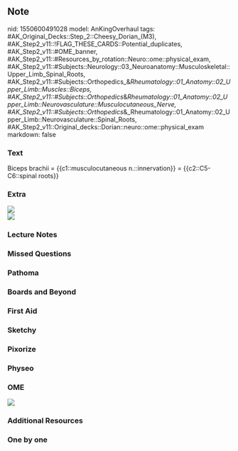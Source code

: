 ## Note
nid: 1550600491028
model: AnKingOverhaul
tags: #AK_Original_Decks::Step_2::Cheesy_Dorian_(M3), #AK_Step2_v11::!FLAG_THESE_CARDS::Potential_duplicates, #AK_Step2_v11::#OME_banner, #AK_Step2_v11::#Resources_by_rotation::Neuro::ome::physical_exam, #AK_Step2_v11::#Subjects::Neurology::03_Neuroanatomy::Musculoskeletal::Upper_Limb_Spinal_Roots, #AK_Step2_v11::#Subjects::Orthopedics_&_Rheumatology::01_Anatomy::02_Upper_Limb::Muscles::Biceps, #AK_Step2_v11::#Subjects::Orthopedics_&_Rheumatology::01_Anatomy::02_Upper_Limb::Neurovasculature::Musculocutaneous_Nerve, #AK_Step2_v11::#Subjects::Orthopedics_&_Rheumatology::01_Anatomy::02_Upper_Limb::Neurovasculature::Spinal_Roots, #AK_Step2_v11::Original_decks::Dorian::neuro::ome::physical_exam
markdown: false

### Text
Biceps brachii = {{c1::musculocutaneous n.::innervation}} = {{c2::C5-C6::spinal roots}}

### Extra
<div>
  <div>
    <div>
      <font color="#FC0280"><img src=
      "paste-40634685587459.jpg"></font>
    </div>
    <div>
      <font color="#FC0280"><img src=
      "paste-1371456072056833.jpg"></font>
    </div>
  </div>
</div>

### Lecture Notes


### Missed Questions


### Pathoma


### Boards and Beyond


### First Aid


### Sketchy


### Pixorize


### Physeo


### OME
<div class="ome-widget">
  <a href="https://onlinemeded.org?ref=anki"><img src=
  "_OME_AnkiFlashcards_General_7.png"></a>
</div>

### Additional Resources


### One by one

